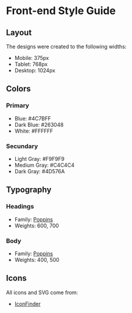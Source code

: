 # Front-end Style Guide

## Layout

The designs were created to the following widths:

- Mobile: 375px
- Tablet: 768px
- Desktop: 1024px

## Colors

### Primary

- Blue: #4C7BFF
- Dark Blue: #263048
- White: #FFFFFF

### Secundary

- Light Gray: #F9F9F9
- Medium Gray: #C4C4C4
- Dark Gray: #4D576A

## Typography

### Headings

- Family: [Poppins](https://fonts.google.com/specimen/Poppins)
- Weights: 600, 700

### Body

- Family: [Poppins](https://fonts.google.com/specimen/Poppins)
- Weights: 400, 500

## Icons

All icons and SVG come from:

- [IconFinder](https://www.iconfinder.com/)
